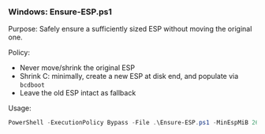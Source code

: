 ### Windows: Ensure-ESP.ps1

Purpose: Safely ensure a sufficiently sized ESP without moving the original one.

Policy:
- Never move/shrink the original ESP
- Shrink C: minimally, create a new ESP at disk end, and populate via `bcdboot`
- Leave the old ESP intact as fallback

Usage:
```powershell
PowerShell -ExecutionPolicy Bypass -File .\Ensure-ESP.ps1 -MinEspMiB 260 -NewEspMiB 300 -ShrinkOsMiB 512
```

